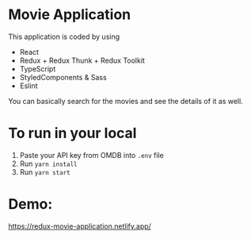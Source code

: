 # Movie Application

This application is coded by using

- React
- Redux + Redux Thunk + Redux Toolkit
- TypeScript
- StyledComponents & Sass
- Eslint

You can basically search for the movies and see the details of it as well.

# To run in your local

1. Paste your API key from OMDB into `.env` file
2. Run `yarn install`
3. Run `yarn start`

# Demo:

https://redux-movie-application.netlify.app/
